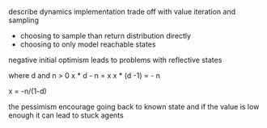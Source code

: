 describe dynamics implementation trade off with value iteration and sampling

 - choosing to sample than return distribution directly
 - choosing to only model reachable states


negative initial optimism leads to problems with reflective states

where d and n > 0
x * d - n = x 
x * (d -1) = - n 


x = -n/(1-d)

the pessimism encourage going back to known state and if the value is low enough it can lead to stuck agents 